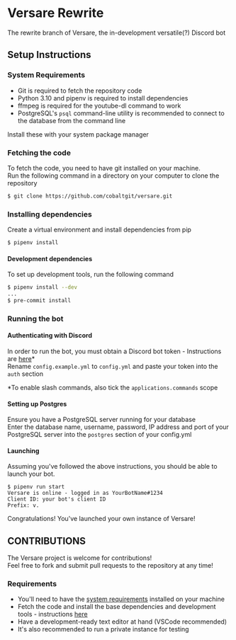 # Versare Rewrite

The rewrite branch of Versare, the in-development versatile(?) Discord bot

## Setup Instructions

### System Requirements
* Git is required to fetch the repository code
* Python 3.10 and pipenv is required to install dependencies
* ffmpeg is required for the youtube-dl command to work
* PostgreSQL's `psql` command-line utility is recommended to connect to the database from the command line

Install these with your system package manager

### Fetching the code

To fetch the code, you need to have git installed on your machine.  
Run the following command in a directory on your computer to clone the repository
```bash
$ git clone https://github.com/cobaltgit/versare.git
```

### Installing dependencies

Create a virtual environment and install dependencies from pip
```bash
$ pipenv install
```

#### Development dependencies

To set up development tools, run the following command
```bash
$ pipenv install --dev
...
$ pre-commit install
```

### Running the bot

#### Authenticating with Discord

In order to run the bot, you must obtain a Discord bot token - Instructions are [here](https://discordpy.readthedocs.io/en/stable/discord.html)*  
Rename `config.example.yml` to `config.yml` and paste your token into the `auth` section

*To enable slash commands, also tick the `applications.commands` scope

#### Setting up Postgres

Ensure you have a PostgreSQL server running for your database  
Enter the database name, username, password, IP address and port of your PostgreSQL server into the `postgres` section of your config.yml

#### Launching

Assuming you've followed the above instructions, you should be able to launch your bot.
```
$ pipenv run start
Versare is online - logged in as YourBotName#1234
Client ID: your bot's client ID
Prefix: v.
```

Congratulations! You've launched your own instance of Versare!

## CONTRIBUTIONS

The Versare project is welcome for contributions!  
Feel free to fork and submit pull requests to the repository at any time!

### Requirements
* You'll need to have the [system requirements](https://github.com/cobaltgit/versare#setup-instructions) installed on your machine
* Fetch the code and install the base dependencies and development tools - instructions [here](https://github.com/cobaltgit/versare#installing-dependencies)
* Have a development-ready text editor at hand (VSCode recommended)
* It's also recommended to run a private instance for testing
